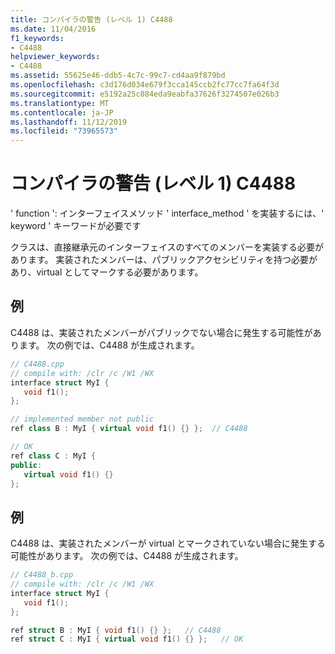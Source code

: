 ```yaml
---
title: コンパイラの警告 (レベル 1) C4488
ms.date: 11/04/2016
f1_keywords:
- C4488
helpviewer_keywords:
- C4488
ms.assetid: 55625e46-ddb5-4c7c-99c7-cd4aa9f879bd
ms.openlocfilehash: c3d176d034e679f3cca145ccb2fc77cc7fa64f3d
ms.sourcegitcommit: e5192a25c084eda9eabfa37626f3274507e026b3
ms.translationtype: MT
ms.contentlocale: ja-JP
ms.lasthandoff: 11/12/2019
ms.locfileid: "73965573"
---
```

# <a name="compiler-warning-level-1-c4488"></a>コンパイラの警告 (レベル 1) C4488

' function ': インターフェイスメソッド ' interface_method ' を実装するには、' keyword ' キーワードが必要です

クラスは、直接継承元のインターフェイスのすべてのメンバーを実装する必要があります。 実装されたメンバーは、パブリックアクセシビリティを持つ必要があり、virtual としてマークする必要があります。

## <a name="example"></a>例

C4488 は、実装されたメンバーがパブリックでない場合に発生する可能性があります。 次の例では、C4488 が生成されます。

```cpp
// C4488.cpp
// compile with: /clr /c /W1 /WX
interface struct MyI {
   void f1();
};

// implemented member not public
ref class B : MyI { virtual void f1() {} };  // C4488

// OK
ref class C : MyI {
public:
   virtual void f1() {}
};
```

## <a name="example"></a>例

C4488 は、実装されたメンバーが virtual とマークされていない場合に発生する可能性があります。 次の例では、C4488 が生成されます。

```cpp
// C4488_b.cpp
// compile with: /clr /c /W1 /WX
interface struct MyI {
   void f1();
};

ref struct B : MyI { void f1() {} };   // C4488
ref struct C : MyI { virtual void f1() {} };   // OK
```